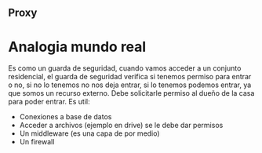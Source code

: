 ## Proxy



# Analogia mundo real
Es como un guarda de seguridad, cuando vamos acceder a un conjunto residencial, el guarda de seguridad verifica si tenemos permiso para entrar o no, si no lo tenemos no nos deja entrar, si lo tenemos podemos entrar, ya que somos un recurso externo.
Debe solicitarle permiso al dueño de la casa para poder entrar.
Es util:
- Conexiones a base de datos
- Acceder a archivos (ejemplo en drive) se le debe dar permisos
- Un middleware (es una capa de por medio) 
- Un firewall 

